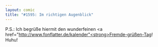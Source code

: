 ```yaml
---
layout: comic
title: "#1595: Im richtigen Augenblick"
---
```


P.S.:
Ich begrüße hiermit den wunderfeinen <a href="http://www.fonflatter.de/kalender"<strong>Fremde-grüßen-Tag</strong></a>! Huhu!

